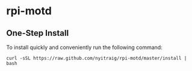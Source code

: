 # rpi-motd
## One-Step Install
To install quickly and conveniently run the following command:
```
curl -sSL https://raw.github.com/nyitraig/rpi-motd/master/install | bash
```
